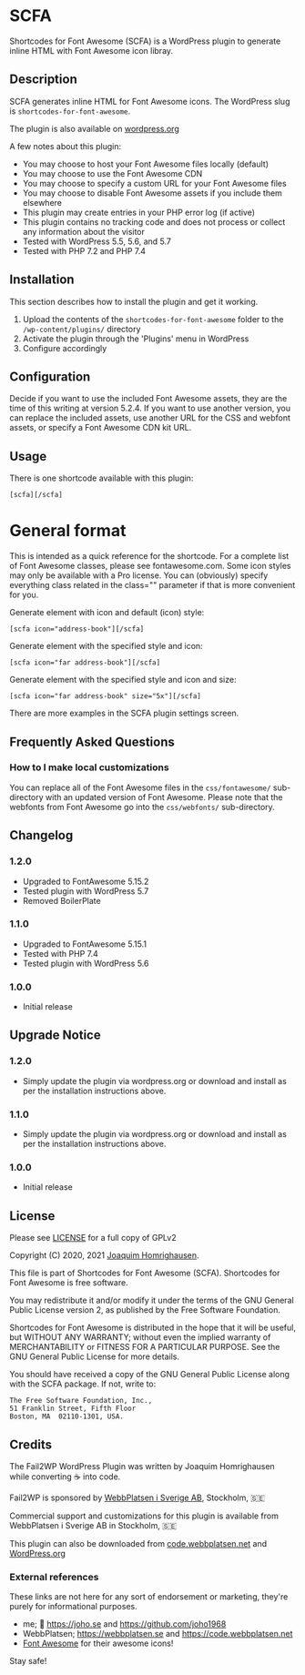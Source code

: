 # SCFA

Shortcodes for Font Awesome (SCFA) is a WordPress plugin to generate inline HTML with Font Awesome icon libray.

## Description

SCFA generates inline HTML for Font Awesome icons. The WordPress slug is `shortcodes-for-font-awesome`.

The plugin is also available on [wordpress.org](https://wordpress.org/plugins/shortcodes-for-font-awesome/)

A few notes about this plugin:

* You may choose to host your Font Awesome files locally (default)
* You may choose to use the Font Awesome CDN
* You may choose to specify a custom URL for your Font Awesome files
* You may choose to disable Font Awesome assets if you include them elsewhere
* This plugin may create entries in your PHP error log (if active)
* This plugin contains no tracking code and does not process or collect any information about the visitor
* Tested with WordPress 5.5, 5.6, and 5.7
* Tested with PHP 7.2 and PHP 7.4

## Installation

This section describes how to install the plugin and get it working.

1. Upload the contents of the `shortcodes-for-font-awesome` folder to the `/wp-content/plugins/` directory
2. Activate the plugin through the 'Plugins' menu in WordPress
3. Configure accordingly

## Configuration

Decide if you want to use the included Font Awesome assets, they are the time of this writing at version 5.2.4. If you want to use another version, you can replace the included assets, use another URL for the CSS and webfont assets, or specify a Font Awesome CDN kit URL.

## Usage

There is one shortcode available with this plugin:

`[scfa][/scfa]`

# General format #

This is intended as a quick reference for the shortcode. For a complete list of Font Awesome classes, please see fontawesome.com. Some icon styles may only be available with a Pro license. You can (obviously) specify everything class related in the class="" parameter if that is more convenient for you.

Generate <span> element with icon and default (icon) style:

`[scfa icon="address-book"][/scfa]`

Generate <span> element with the specified style and icon:

`[scfa icon="far address-book"][/scfa]`

Generate <span> element with the specified style and icon and size:

`[scfa icon="far address-book" size="5x"][/scfa]`

There are more examples in the SCFA plugin settings screen.

## Frequently Asked Questions

### How to I make local customizations

You can replace all of the Font Awesome files in the `css/fontawesome/` sub-directory with an updated version of Font Awesome. Please note that the webfonts from Font Awesome go into the `css/webfonts/` sub-directory.

## Changelog

### 1.2.0
* Upgraded to FontAwesome 5.15.2
* Tested plugin with WordPress 5.7
* Removed BoilerPlate

### 1.1.0
* Upgraded to FontAwesome 5.15.1
* Tested with PHP 7.4
* Tested plugin with WordPress 5.6

### 1.0.0
* Initial release

## Upgrade Notice

### 1.2.0
* Simply update the plugin via wordpress.org or download and install as per the installation instructions above.

### 1.1.0
* Simply update the plugin via wordpress.org or download and install as per the installation instructions above.

### 1.0.0
* Initial release

## License

Please see [LICENSE](LICENSE) for a full copy of GPLv2

Copyright (C) 2020, 2021 [Joaquim Homrighausen](https://github.com/joho1968).

This file is part of Shortcodes for Font Awesome (SCFA). Shortcodes for Font Awesome is free software.

You may redistribute it and/or modify it under the terms of the GNU General Public License version 2, as published by the Free Software Foundation.

Shortcodes for Font Awesome is distributed in the hope that it will be useful, but WITHOUT ANY WARRANTY; without even the implied warranty of MERCHANTABILITY or FITNESS FOR A PARTICULAR PURPOSE. See the GNU General Public License for more details.

You should have received a copy of the GNU General Public License along with the SCFA package. If not, write to:

```
The Free Software Foundation, Inc.,
51 Franklin Street, Fifth Floor
Boston, MA  02110-1301, USA.
```

## Credits

The Fail2WP WordPress Plugin was written by Joaquim Homrighausen while converting :coffee: into code.

Fail2WP is sponsored by [WebbPlatsen i Sverige AB](https://webbplatsen.se), Stockholm, :sweden:

Commercial support and customizations for this plugin is available from WebbPlatsen i Sverige AB in Stockholm, :sweden:

This plugin can also be downloaded from [code.webbplatsen.net](https://code.webbplatsen.net/wordpress/wordpress-shortcodes-for-font-awesome/) and [WordPress.org](https://wordpress.org/plugins/shortcodes-for-font-awesome/)

### External references

These links are not here for any sort of endorsement or marketing, they're purely for informational purposes.

* me; :monkey: https://joho.se and https://github.com/joho1968
* WebbPlatsen; https://webbplatsen.se and https://code.webbplatsen.net
* [Font Awesome](https://fontawesome.com) for their awesome icons!

Stay safe!
